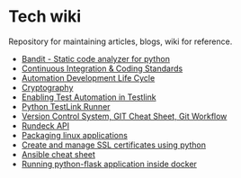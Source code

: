 # Tech wiki
Repository for maintaining articles, blogs, wiki for reference.

* [Bandit - Static code analyzer for python](https://github.com/parthibann/My_wiki/wiki/Bandit---Static-code-analyzer-for-python)
* [Continuous Integration & Coding Standards](https://github.com/parthibann/My_wiki/wiki/Continuous-Integration-and-Coding-Standards)
* [Automation Development Life Cycle](https://github.com/parthibann/My_wiki/wiki/Automation-Development-Life-Cycle-(ADLC))
* [Cryptography](https://github.com/parthibann/My_wiki/wiki/Cryptography)
* [Enabling Test Automation in Testlink](https://github.com/parthibann/Python-TestLink-Runner/wiki/Enabling-Test-Automation-in-Testlink)
* [Python TestLink Runner](https://github.com/parthibann/Python-TestLink-Runner/wiki/How-to-use-Python-TestLink-Runner)
* [Version Control System, GIT Cheat Sheet, Git Workflow](https://github.com/parthibann/My_wiki/wiki/Version-Control-System-(GIT))
* [Rundeck API](https://github.com/parthibann/My_wiki/wiki/Rundeck-API)
* [Packaging linux applications](https://github.com/parthibann/My_wiki/wiki/Learn-how-to-package-your-linux-applications)
* [Create and manage SSL certificates using python](Pythonic-way-to-generate-and-maintain-SSL-certificates)
* [Ansible cheat sheet](https://github.com/parthibann/My_wiki/wiki/ANSIBLE-CHEAT-SHEET)
* [Running python-flask application inside docker](https://github.com/parthibann/My_wiki/wiki/Running-python-flask-web-application-inside-docker-container)
